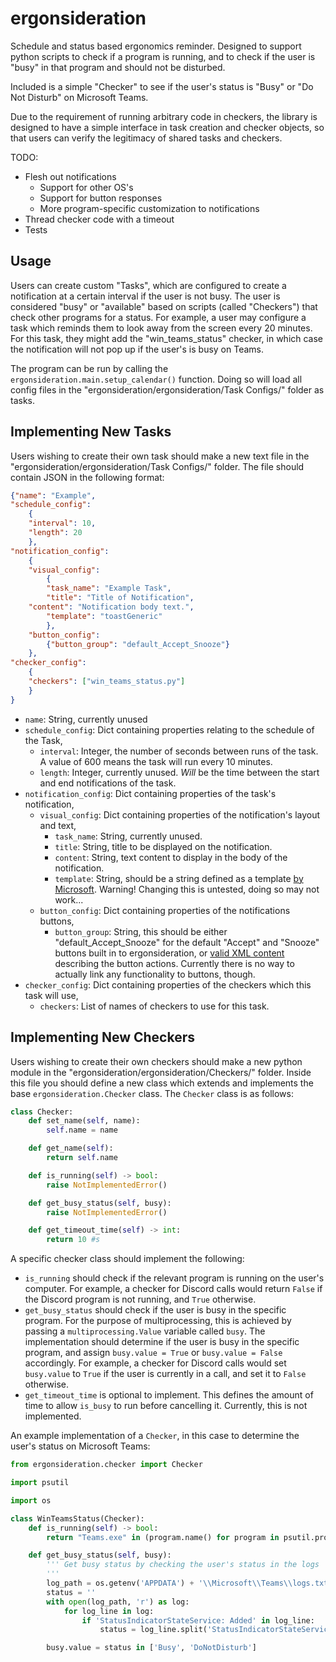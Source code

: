 # ergonsideration
Schedule and status based ergonomics reminder. Designed to support python scripts to check if a program is running, and to check if the user is "busy" in that program and should not be disturbed.

Included is a simple "Checker" to see if the user's status is "Busy" or "Do Not Disturb" on Microsoft Teams.

Due to the requirement of running arbitrary code in checkers, the library is designed to have a simple interface in task creation and checker objects, so that users can verify the legitimacy of shared tasks and checkers.

TODO:
- Flesh out notifications
  - Support for other OS's
  - Support for button responses
  - More program-specific customization to notifications
- Thread checker code with a timeout
- Tests

## Usage

Users can create custom "Tasks", which are configured to create a notification at a certain interval if the user is not busy. The user is considered "busy" or "available" based on scripts (called "Checkers") that check other programs for a status. For example, a user may configure a task which reminds them to look away from the screen every 20 minutes. For this task, they might add the "win_teams_status" checker, in which case the notification will not pop up if the user's is busy on Teams.

The program can be run by calling the `ergonsideration.main.setup_calendar()` function. Doing so will load all config files in the "ergonsideration/ergonsideration/Task Configs/" folder as tasks. 

## Implementing New Tasks

Users wishing to create their own task should make a new text file in the "ergonsideration/ergonsideration/Task Configs/" folder. The file should contain JSON in the following format:

```json
{"name": "Example",
"schedule_config":
    {
    "interval": 10,
    "length": 20
    },
"notification_config":
    {
    "visual_config":
        {
        "task_name": "Example Task",
        "title": "Title of Notification",
	"content": "Notification body text.",
        "template": "toastGeneric"
        },
    "button_config":
        {"button_group": "default_Accept_Snooze"}
    },
"checker_config":
    {
    "checkers": ["win_teams_status.py"]
    }
}
```

- `name`: String, currently unused
- `schedule_config`: Dict containing properties relating to the schedule of the Task,
  - `interval`: Integer, the number of seconds between runs of the task. A value of 600 means the task will run every 10 minutes.
  - `length`: Integer, currently unused. _Will_ be the time between the start and end notifications of the task.
- `notification_config`: Dict containing properties of the task's notification,
  - `visual_config`: Dict containing properties of the notification's layout and text,
    - `task_name`: String, currently unused.
    - `title`: String, title to be displayed on the notification.
    - `content`: String, text content to display in the body of the notification.
    - `template`: String, should be a string defined as a template [by Microsoft](https://learn.microsoft.com/en-us/previous-versions/windows/apps/hh779727(v=win.10)). Warning! Changing this is untested, doing so may not work...
  - `button_config`: Dict containing properties of the notifications buttons,
    - `button_group`: String, this should be either "default_Accept_Snooze" for the default "Accept" and "Snooze" buttons built in to ergonsideration, or [valid XML content](https://learn.microsoft.com/en-us/uwp/schemas/tiles/toastschema/element-action) describing the button actions. Currently there is no way to actually link any functionality to buttons, though.
- `checker_config`: Dict containing properties of the checkers which this task will use,
  - `checkers`: List of names of checkers to use for this task.
  
## Implementing New Checkers

Users wishing to create their own checkers should make a new python module in the "ergonsideration/ergonsideration/Checkers/" folder. Inside this file you should define a new class which extends and implements the base `ergonsideration.Checker` class. The `Checker` class is as follows:

```python
class Checker:
	def set_name(self, name):
		self.name = name

	def get_name(self):
		return self.name

	def is_running(self) -> bool:
		raise NotImplementedError()

	def get_busy_status(self, busy):
		raise NotImplementedError()

	def get_timeout_time(self) -> int:
		return 10 #s
```

A specific checker class should implement the following:
- `is_running` should check if the relevant program is running on the user's computer. For example, a checker for Discord calls would return `False` if the Discord program is not running, and `True` otherwise.
- `get_busy_status` should check if the user is busy in the specific program. For the purpose of multiprocessing, this is achieved by passing a `multiprocessing.Value` variable called `busy`. The implementation should determine if the user is busy in the specific program, and assign `busy.value = True` or `busy.value = False` accordingly. For example, a checker for Discord calls would set `busy.value` to `True` if the user is currently in a call, and set it to `False` otherwise.
- `get_timeout_time` is optional to implement. This defines the amount of time to allow `is_busy` to run before cancelling it. Currently, this is not implemented.

An example implementation of a `Checker`, in this case to determine the user's status on Microsoft Teams:

```python
from ergonsideration.checker import Checker

import psutil

import os

class WinTeamsStatus(Checker):
	def is_running(self) -> bool:
		return "Teams.exe" in (program.name() for program in psutil.process_iter(attrs=['name']))

	def get_busy_status(self, busy):
		''' Get busy status by checking the user's status in the logs
		'''
		log_path = os.getenv('APPDATA') + '\\Microsoft\\Teams\\logs.txt'
		status = ''
		with open(log_path, 'r') as log:
			for log_line in log:
				if 'StatusIndicatorStateService: Added' in log_line:
					status = log_line.split('StatusIndicatorStateService: Added ')[1].split(' (current state: ')[0]

		busy.value = status in ['Busy', 'DoNotDisturb']
```
